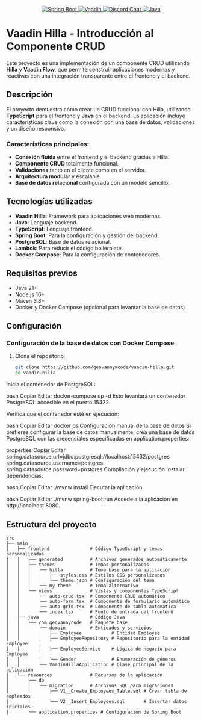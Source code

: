 <p align="center">
  <a href="https://spring.io/projects/spring-boot" target="_blank">
    <img src="https://img.shields.io/badge/Spring_Boot-3.4.1-brightgreen" alt="Spring Boot">
  </a>
  <a href="https://vaadin.com/" target="_blank">
    <img src="https://img.shields.io/badge/Vaadin-24.6.2-blue" alt="Vaadin">
  </a>
  <a href="https://discord.com" target="_blank">
    <img src="https://img.shields.io/badge/chat-on%20Discord-7289da.svg?sanitize=true" alt="Discord Chat">
  </a>
  <a href="https://www.oracle.com/java/technologies/" target="_blank">
    <img src="https://img.shields.io/badge/Java-21-red" alt="Java">
  </a>
</p>

# Vaadin Hilla - Introducción al Componente CRUD

Este proyecto es una implementación de un componente CRUD utilizando **Hilla** y **Vaadin Flow**, que permite construir aplicaciones modernas y reactivas con una integración transparente entre el frontend y el backend.

## Descripción

El proyecto demuestra cómo crear un CRUD funcional con Hilla, utilizando **TypeScript** para el frontend y **Java** en el backend. La aplicación incluye características clave como la conexión con una base de datos, validaciones y un diseño responsivo.

### Características principales:
- **Conexión fluida** entre el frontend y el backend gracias a Hilla.
- **Componente CRUD** totalmente funcional.
- **Validaciones** tanto en el cliente como en el servidor.
- **Arquitectura modular** y escalable.
- **Base de datos relacional** configurada con un modelo sencillo.

## Tecnologías utilizadas

- **Vaadin Hilla**: Framework para aplicaciones web modernas.
- **Java**: Lenguaje backend.
- **TypeScript**: Lenguaje frontend.
- **Spring Boot**: Para la configuración y gestión del backend.
- **PostgreSQL**: Base de datos relacional.
- **Lombok**: Para reducir el código boilerplate.
- **Docker Compose**: Para la configuración de contenedores.

## Requisitos previos

- Java 21+
- Node.js 16+
- Maven 3.8+
- Docker y Docker Compose (opcional para levantar la base de datos)

## Configuración

### Configuración de la base de datos con Docker Compose

1. Clona el repositorio:

   ```bash
   git clone https://github.com/geovannymcode/vaadin-hilla.git
   cd vaadin-hilla
Inicia el contenedor de PostgreSQL:

bash
Copiar
Editar
docker-compose up -d
Esto levantará un contenedor PostgreSQL accesible en el puerto 15432.

Verifica que el contenedor esté en ejecución:

bash
Copiar
Editar
docker ps
Configuración manual de la base de datos
Si prefieres configurar la base de datos manualmente, crea una base de datos PostgreSQL con las credenciales especificadas en application.properties:

properties
Copiar
Editar
spring.datasource.url=jdbc:postgresql://localhost:15432/postgres
spring.datasource.username=postgres
spring.datasource.password=postgres
Compilación y ejecución
Instalar dependencias:

bash
Copiar
Editar
./mvnw install
Ejecutar la aplicación:

bash
Copiar
Editar
./mvnw spring-boot:run
Accede a la aplicación en http://localhost:8080.

## Estructura del proyecto

```plaintext
src
├── main
│   ├── frontend               # Código TypeScript y temas personalizados
│   │   ├── generated          # Archivos generados automáticamente
│   │   ├── themes             # Temas personalizados
│   │   │   ├── hilla          # Tema base para la aplicación
│   │   │   │   ├── styles.css # Estilos CSS personalizados
│   │   │   │   └── theme.json # Configuración del tema
│   │   │   └── my-theme       # Tema alternativo
│   │   └── views              # Vistas y componentes TypeScript
│   │       ├── auto-crud.tsx  # Componente CRUD automático
│   │       ├── auto-form.tsx  # Componente de formulario automático
│   │       ├── auto-grid.tsx  # Componente de tabla automática
│   │       └── index.tsx      # Punto de entrada del frontend
│   ├── java                   # Código Java
│   │   └── com.geovannycode   # Paquete base
│   │       ├── domain         # Entidades y servicios
│   │       │   ├── Employee           # Entidad Employee
│   │       │   ├── EmployeeRepository # Repositorio para la entidad Employee
│   │       │   ├── EmployeeService    # Lógica de negocio para Employee
│   │       │   └── Gender             # Enumeración de géneros
│   │       └── VaadinHillaApplication # Clase principal de la aplicación
│   └── resources              # Recursos de la aplicación
│       ├── db
│       │   └── migration      # Archivos SQL para migraciones
│       │       ├── V1__Create_Employees_Table.sql # Crear tabla de empleados
│       │       └── V2__Insert_Employees.sql       # Insertar datos iniciales
│       └── application.properties # Configuración de Spring Boot

